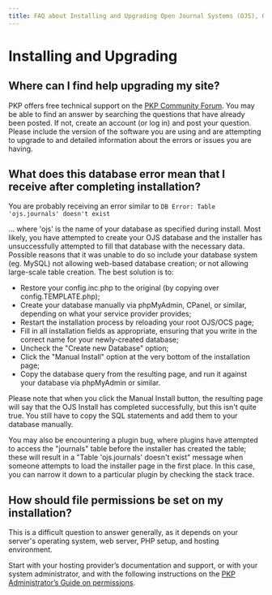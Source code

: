 ```yaml
---
title: FAQ about Installing and Upgrading Open Journal Systems (OJS), Open Monograph Press (OMP), and Open Preprint Systems (OPS)
---
```


# Installing and Upgrading

## Where can I find help upgrading my site?

PKP offers free technical support on the [PKP Community Forum](https://forum.pkp.sfu.ca/). You may be able to find an answer by searching the questions that have already been posted. If not, create an account (or log in) and post your question. Please include the version of the software you are using and are attempting to upgrade to and detailed information about the errors or issues you are having.

## What does this database error mean that I receive after completing installation?

You are probably receiving an error similar to `DB Error: Table 'ojs.journals' doesn't exist`

... where 'ojs' is the name of your database as specified during install. Most likely, you have attempted to create your OJS database and the installer has unsuccessfully attempted to fill that database with the necessary data. Possible reasons that it was unable to do so include your database system (eg. MySQL) not allowing web-based database creation; or not allowing large-scale table creation. The best solution is to:

* Restore your config.inc.php to the original (by copying over config.TEMPLATE.php);
* Create your database manually via phpMyAdmin, CPanel, or similar, depending on what your service provider provides;
* Restart the installation process by reloading your root OJS/OCS page;
* Fill in all installation fields as appropriate, ensuring that you write in the correct name for your newly-created database;
* Uncheck the "Create new Database" option;
* Click the "Manual Install" option at the very bottom of the installation page;
* Copy the database query from the resulting page, and run it against your database via phpMyAdmin or similar.

Please note that when you click the Manual Install button, the resulting page will say that the OJS Install has completed successfully, but this isn't quite true. You still have to copy the SQL statements and add them to your database manually.

You may also be encountering a plugin bug, where plugins have attempted to access the "journals" table before the installer has created the table; these will result in a "Table 'ojs.journals' doesn't exist" message when someone attempts to load the installer page in the first place. In this case, you can narrow it down to a particular plugin by checking the stack trace.

## How should file permissions be set on my installation?

This is a difficult question to answer generally, as it depends on your server's operating system, web server, PHP setup, and hosting environment.

Start with your hosting provider’s documentation and support, or with your system administrator, and with the following instructions on the [PKP Administrator’s Guide on permissions](https://docs.pkp.sfu.ca/admin-guide/en/troubleshooting#permissions-file-access-etc).

